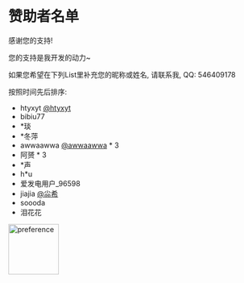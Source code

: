 # 赞助者名单

感谢您的支持!

您的支持是我开发的动力~

如果您希望在下列List里补充您的昵称或姓名, 请联系我, QQ: 546409178

按照时间先后排序:

- htyxyt [@htyxyt](https://github.com/htyxyt)
- bibiu77
- *琰
- *冬萍
- awwaawwa [@awwaawwa](https://github.com/awwaawwa) * 3
- 阿赟 * 3
- *声
- h*u
- 爱发电用户_96598
- jiajia [@尛希](https://space.bilibili.com/347580558)
- soooda
- 泪花花

<img src="../images/chii.jpg" alt="preference" style="width: 100px" align="center"/>